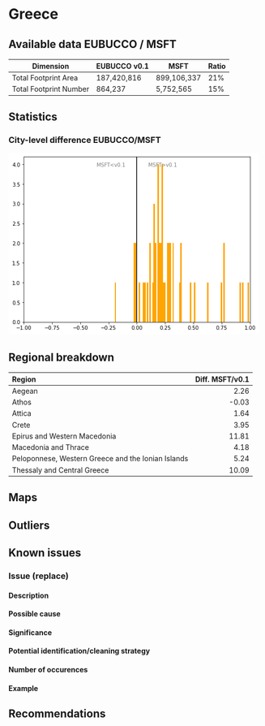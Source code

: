 
# Greece
## Available data EUBUCCO / MSFT

| Dimension    | EUBUCCO v0.1 | MSFT | Ratio |
| -------- | ------- | ------- | ------- |
|Total Footprint Area|187,420,816|899,106,337|21%|
|Total Footprint Number|864,237|5,752,565|15%|


## Statistics

### City-level difference EUBUCCO/MSFT 
 ![City-level difference EUBUCCO/MSFT](../imgs/city_diff/greece_city_diff.png)

## Regional breakdown

| Region                                             |   Diff. MSFT/v0.1 |
|:---------------------------------------------------|------------------:|
| Aegean                                             |              2.26 |
| Athos                                              |             -0.03 |
| Attica                                             |              1.64 |
| Crete                                              |              3.95 |
| Epirus and Western Macedonia                       |             11.81 |
| Macedonia and Thrace                               |              4.18 |
| Peloponnese, Western Greece and the Ionian Islands |              5.24 |
| Thessaly and Central Greece                        |             10.09 |

## Maps
## Outliers
## Known issues

### Issue (replace) 

#### Description

#### Possible cause

#### Significance 

#### Potential identification/cleaning strategy

#### Number of occurences

#### Example
## Recommendations
